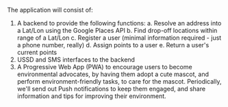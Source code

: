 The application will consist of:

1. A backend to provide the following functions: 
   a. Resolve an address into a Lat/Lon using the Google Places API
   b. Find drop-off locations within range of a Lat/Lon
   c. Register a user (minimal information required - just a phone number, really)
   d. Assign points to a user
   e. Return a user's current points
2. USSD and SMS interfaces to the backend
3. A Progressive Web App (PWA) to encourage users to become environmental advocates, 
   by having them adopt a cute mascot, and perform environment-friendly tasks, to care
   for the mascot. Periodically, we'll send out Push notifications to keep them engaged,
   and share information and tips for improving their environment.
